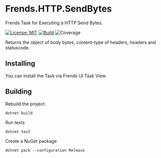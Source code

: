 # Frends.HTTP.SendBytes
Frends Task for Executing a HTTP Send Bytes.

[![License: MIT](https://img.shields.io/badge/License-MIT-green.svg)](https://opensource.org/licenses/MIT) 
[![Build](https://github.com/FrendsPlatform/Frends.HTTP/actions/workflows/SendBytes_build_and_test_on_main.yml/badge.svg)](https://github.com/FrendsPlatform/Frends.HTTP/actions)
![Coverage](https://app-github-custom-badges.azurewebsites.net/Badge?key=FrendsPlatform/Frends.HTTP/Frends.HTTP.SendBytes|main)

Returns the object of body bytes, content-type of headers, headers and statuscode.

## Installing

You can install the Task via Frends UI Task View.

## Building

Rebuild the project

`dotnet build`

Run tests

`dotnet test`

Create a NuGet package

`dotnet pack --configuration Release`
